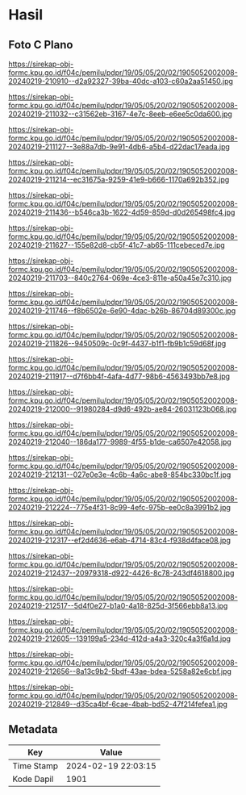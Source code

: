 # Hasil

## Foto C Plano

https://sirekap-obj-formc.kpu.go.id/f04c/pemilu/pdpr/19/05/05/20/02/1905052002008-20240219-210910--d2a92327-39ba-40dc-a103-c60a2aa51450.jpg

https://sirekap-obj-formc.kpu.go.id/f04c/pemilu/pdpr/19/05/05/20/02/1905052002008-20240219-211032--c31562eb-3167-4e7c-8eeb-e6ee5c0da600.jpg

https://sirekap-obj-formc.kpu.go.id/f04c/pemilu/pdpr/19/05/05/20/02/1905052002008-20240219-211127--3e88a7db-9e91-4db6-a5b4-d22dac17eada.jpg

https://sirekap-obj-formc.kpu.go.id/f04c/pemilu/pdpr/19/05/05/20/02/1905052002008-20240219-211214--ec31675a-9259-41e9-b666-1170a692b352.jpg

https://sirekap-obj-formc.kpu.go.id/f04c/pemilu/pdpr/19/05/05/20/02/1905052002008-20240219-211436--b546ca3b-1622-4d59-859d-d0d265498fc4.jpg

https://sirekap-obj-formc.kpu.go.id/f04c/pemilu/pdpr/19/05/05/20/02/1905052002008-20240219-211627--155e82d8-cb5f-41c7-ab65-111cebeced7e.jpg

https://sirekap-obj-formc.kpu.go.id/f04c/pemilu/pdpr/19/05/05/20/02/1905052002008-20240219-211703--840c2764-069e-4ce3-811e-a50a45e7c310.jpg

https://sirekap-obj-formc.kpu.go.id/f04c/pemilu/pdpr/19/05/05/20/02/1905052002008-20240219-211746--f8b6502e-6e90-4dac-b26b-86704d89300c.jpg

https://sirekap-obj-formc.kpu.go.id/f04c/pemilu/pdpr/19/05/05/20/02/1905052002008-20240219-211826--9450509c-0c9f-4437-b1f1-fb9b1c59d68f.jpg

https://sirekap-obj-formc.kpu.go.id/f04c/pemilu/pdpr/19/05/05/20/02/1905052002008-20240219-211917--d7f6bb4f-4afa-4d77-98b6-4563493bb7e8.jpg

https://sirekap-obj-formc.kpu.go.id/f04c/pemilu/pdpr/19/05/05/20/02/1905052002008-20240219-212000--91980284-d9d6-492b-ae84-26031123b068.jpg

https://sirekap-obj-formc.kpu.go.id/f04c/pemilu/pdpr/19/05/05/20/02/1905052002008-20240219-212040--186da177-9989-4f55-b1de-ca6507e42058.jpg

https://sirekap-obj-formc.kpu.go.id/f04c/pemilu/pdpr/19/05/05/20/02/1905052002008-20240219-212131--027e0e3e-4c6b-4a6c-abe8-854bc330bc1f.jpg

https://sirekap-obj-formc.kpu.go.id/f04c/pemilu/pdpr/19/05/05/20/02/1905052002008-20240219-212224--775e4f31-8c99-4efc-975b-ee0c8a3991b2.jpg

https://sirekap-obj-formc.kpu.go.id/f04c/pemilu/pdpr/19/05/05/20/02/1905052002008-20240219-212317--ef2d4636-e6ab-4714-83c4-f938d4face08.jpg

https://sirekap-obj-formc.kpu.go.id/f04c/pemilu/pdpr/19/05/05/20/02/1905052002008-20240219-212437--20979318-d922-4426-8c78-243df4618800.jpg

https://sirekap-obj-formc.kpu.go.id/f04c/pemilu/pdpr/19/05/05/20/02/1905052002008-20240219-212517--5d4f0e27-b1a0-4a18-825d-3f566ebb8a13.jpg

https://sirekap-obj-formc.kpu.go.id/f04c/pemilu/pdpr/19/05/05/20/02/1905052002008-20240219-212605--139199a5-234d-412d-a4a3-320c4a3f6a1d.jpg

https://sirekap-obj-formc.kpu.go.id/f04c/pemilu/pdpr/19/05/05/20/02/1905052002008-20240219-212656--8a13c9b2-5bdf-43ae-bdea-5258a82e6cbf.jpg

https://sirekap-obj-formc.kpu.go.id/f04c/pemilu/pdpr/19/05/05/20/02/1905052002008-20240219-212849--d35ca4bf-6cae-4bab-bd52-47f214fefea1.jpg


## Metadata

| Key        | Value               |
| ---------- | ------------------- |
| Time Stamp | 2024-02-19 22:03:15 |
| Kode Dapil | 1901                |



